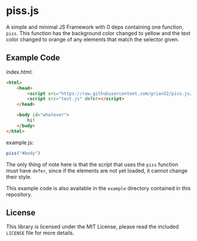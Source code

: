 # piss.js

A simple and minimal JS Framework with 0 deps containing one function, `piss`. This function has the background color changed to yellow and the text color changed to orange of any elements that match the selector given.

## Example Code
index.html: 
```html
<html>
    <head>
        <script src="https://raw.githubusercontent.com/grian32/piss.js/master/piss.js"></script>
        <script src="test.js" defer></script>
    </head>

    <body id="whatever">
        hi!
    </body>
</html>
```

example.js:
```js
piss("#body")
```

The only thing of note here is that the script that uses the `piss` function must have `defer`, since if the elements are not yet loaded, it cannot change their style.

This example code is also available in the `example` directory contained in this repository.

## License

This library is licensed under the MIT License, please read the included `LICENSE` file for more details.
